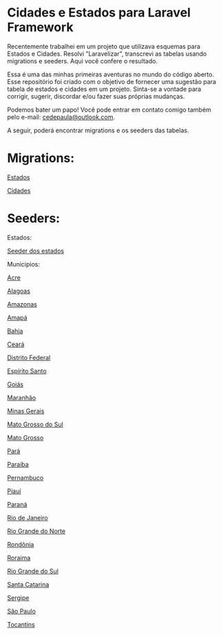# Cidades e Estados para Laravel Framework

Recentemente trabalhei em um projeto que utilizava esquemas para Estados e Cidades. Resolvi "Laravelizar", transcrevi as tabelas usando migrations e seeders. Aqui você confere o resultado.

Essa é uma das minhas primeiras aventuras no mundo do código aberto. Esse repositório foi criado com o objetivo de fornecer uma sugestão para tabela de estados e cidades em um projeto. Sinta-se a vontade para corrigir, sugerir, discordar e/ou fazer suas próprias mudanças.

Podemos bater um papo! Você pode entrar em contato comigo também pelo e-mail: cedepaula@outlook.com.

A seguir, poderá encontrar migrations e os seeders das tabelas.

# Migrations:
[Estados](migrations/create_estados_table.php)

[Cidades](migrations/create_cidades_table.php)

# Seeders:
Estados:

[Seeder dos estados](seeders/EstadosTableSeeder.php)

Municipios:

[Acre](seeders/CidadesTableACSeeder.php)

[Alagoas](seeders/CidadesTableALSeeder.php)

[Amazonas](seeders/CidadesTableAMSeeder.php)

[Amapá](seeders/CidadesTableAPSeeder.php)

[Bahia](seeders/CidadesTableBASeeder.php)

[Ceará](seeders/CidadesTableCESeeder.php)

[Distrito Federal](seeders/CidadesTableDFSeeder.php)

[Espírito Santo](seeders/CidadesTableESSeeder.php)

[Goiás](seeders/CidadesTableGOSeeder.php)

[Maranhão](seeders/CidadesTableMASeeder.php)

[Minas Gerais](seeders/CidadesTableMGSeeder.php)

[Mato Grosso do Sul](seeders/CidadesTableMSSeeder.php)

[Mato Grosso](seeders/CidadesTableMTSeeder.php)

[Pará](seeders/CidadesTablePASeeder.php)

[Paraíba](seeders/CidadesTablePBSeeder.php)

[Pernambuco](seeders/CidadesTablePESeeder.php)

[Piauí](seeders/CidadesTablePISeeder.php)

[Paraná](seeders/CidadesTablePRSeeder.php)

[Rio de Janeiro](seeders/CidadesTableRJSeeder.php)

[Rio Grande do Norte](seeders/CidadesTableRNSeeder.php)

[Rondônia](seeders/CidadesTableROSeeder.php)

[Roraima](seeders/CidadesTableRRSeeder.php)

[Rio Grande do Sul](seeders/CidadesTableRSSeeder.php)

[Santa Catarina](seeders/CidadesTableSCSeeder.php)

[Sergipe](seeders/CidadesTableSESeeder.php)

[São Paulo](seeders/CidadesTableSPSeeder.php)

[Tocantins](seeders/CidadesTableTOSeeder.php)
